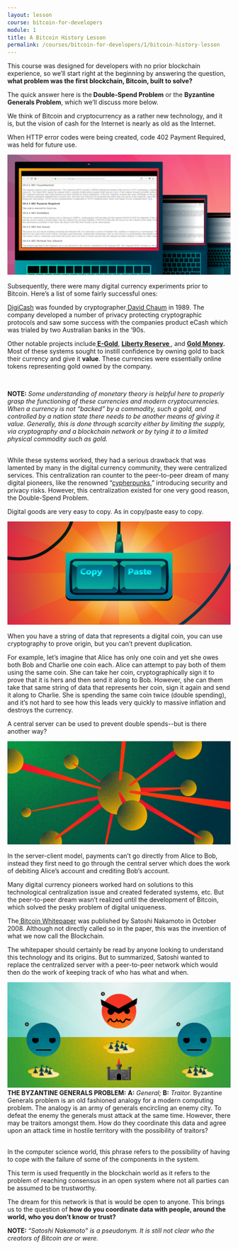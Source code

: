 ```yaml
---
layout: lesson
course: bitcoin-for-developers
module: 1
title: A Bitcoin History Lesson
permalink: /courses/bitcoin-for-developers/1/bitcoin-history-lesson
---
```


<span>
<span class="openingParagraph">
This course was designed for developers with no prior blockchain experience, so we’ll start right at the beginning by answering the question, <b>what problem was the first blockchain, Bitcoin, built to solve?</b></span>

The quick answer here is the<b> Double-Spend Problem</b> or the <b>Byzantine Generals Problem</b>, which we’ll discuss more below.

We think of Bitcoin and cryptocurrency as a rather new technology, and it is, but the vision of cash for the Internet is nearly as old as the Internet.

When HTTP error codes were being created, code 402 Payment Required, was held for future use.

<img src="/assets/img/courses/bitcoin-for-developers/Hannah5b-01-s.png" />

Subsequently, there were many digital currency experiments prior to Bitcoin. Here’s a list of some fairly successful ones:

<a href="https://en.wikipedia.org/wiki/DigiCash" target="_blank" rel="noopener noreferrer">DigiCash</a> was founded by cryptographer<a href="https://www.chaum.com/" target="_blank" rel="noopener noreferrer"> David Chaum</a> in 1989. The company developed a number of privacy protecting cryptographic protocols and saw some success with the companies product eCash which was trialed by two Australian banks in the ’90s.

Other notable projects include<b><a href="https://en.wikipedia.org/wiki/E-gold" target="_blank" rel="noopener noreferrer"> E-Gold</a></b>, <a href="https://en.wikipedia.org/wiki/Liberty_Reserve" target="_blank" rel="noopener noreferrer"><b>Liberty Reserve </b></a>, and <a href="https://www.goldmoney.com/" target="_blank" rel="noopener noreferrer"><b>Gold Money</b></a><b>.</b> Most of these systems sought to instill confidence by owning gold to back their currency and give it <b>value</b>. These currencies were essentially online tokens representing gold owned by the company.

&nbsp;
<div class="purpleNote"><b>NOTE: </b><i>Some understanding of monetary theory is helpful here to properly grasp the functioning of these currencies and modern cryptocurrencies. When a currency is not “backed” by a commodity, such a gold, and controlled by a nation state there needs to be another means of giving it value. Generally, this is done through scarcity either by limiting the supply, via cryptography and a blockchain network or by tying it to a limited physical commodity such as gold.</i></div>
&nbsp;

While these systems worked, they had a serious drawback that was lamented by many in the digital currency community, they were centralized services. This centralization ran counter to the peer-to-peer dream of many digital pioneers, like the renowned “<a href="https://en.wikipedia.org/wiki/Cypherpunk" target="_blank" rel="noopener noreferrer">cypherpunks</a>,” introducing security and privacy risks. However, this centralization existed for one very good reason, the Double-Spend Problem.

Digital goods are very easy to copy. As in copy/paste easy to copy.

<img src="/assets/img/courses/bitcoin-for-developers/1-01.png" />

When you have a string of data that represents a digital coin, you can use cryptography to prove origin, but you can’t prevent duplication.

For example, let’s imagine that Alice has only one coin and yet she owes both Bob and Charlie one coin each. Alice can attempt to pay both of them using the same coin. She can take her coin, cryptographically sign it to prove that it is hers and then send it along to Bob. However, she can them take that same string of data that represents her coin, sign it again and send it along to Charlie. She is spending the same coin twice (double spending), and it’s not hard to see how this leads very quickly to massive inflation and destroys the currency.

A central server can be used to prevent double spends--but is there another way?

<img src="/assets/img/courses/bitcoin-for-developers/1-02.png"  />

In the server-client model, payments can’t go directly from Alice to Bob, instead they first need to go through the central server which does the work of debiting Alice’s account and crediting Bob’s account.

Many digital currency pioneers worked hard on solutions to this technological centralization issue and created federated systems, etc. But the peer-to-peer dream wasn’t realized until the development of Bitcoin, which solved the pesky problem of digital uniqueness.

The<a href="https://bitcoin.org/bitcoin.pdf" target="_blank" rel="noopener noreferrer"> Bitcoin Whitepaper</a> was published by Satoshi Nakamoto in October 2008. Although not directly called so in the paper, this was the invention of what we now call the Blockchain.

The whitepaper should certainly be read by anyone looking to understand this technology and its origins. But to summarized, Satoshi wanted to replace the centralized server with a peer-to-peer network which would then do the work of keeping track of who has what and when.

<img src="/assets/img/courses/bitcoin-for-developers/ByzantineGenerals2-01.png" />
<div class="learnpressImageCaption"><b>THE BYZANTINE GENERALS PROBLEM:</b> <b>A:</b> <i>General;</i> <b>B:</b> <i>Traitor.</i>
Byzantine Generals problem is an old fashioned analogy for a modern computing problem. The analogy is an army of generals encircling an enemy city. To defeat the enemy the generals must attack at the same time. However, there may be traitors amongst them. How do they coordinate this data and agree upon an attack time in hostile territory with the possibility of traitors?</div>
&nbsp;

In the computer science world, this phrase refers to the possibility of having to cope with the failure of some of the components in the system.

This term is used frequently in the blockchain world as it refers to the problem of reaching consensus in an open system where not all parties can be assumed to be trustworthy.

The dream for this network is that is would be open to anyone. This brings us to the question of <b>how do you coordinate data with people, around the world, who you don’t know or trust?</b>
<div class="purpleNote"><b>NOTE: </b><i>“Satoshi Nakamoto” is a pseudonym. It is still not clear who the creators of Bitcoin are or were.</i></div>

